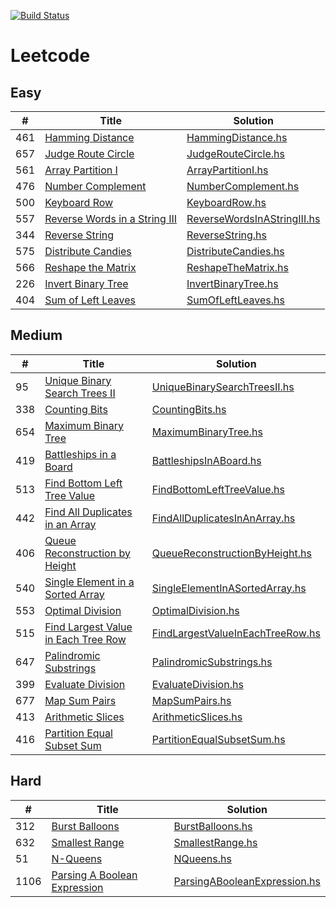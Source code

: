 [![Build Status](https://travis-ci.org/zcesur/leetcode.svg?branch=master)](https://travis-ci.org/zcesur/leetcode)

Leetcode
========

## Easy

| # | Title | Solution |
|---| ----- | -------- |
| 461 | [Hamming Distance](https://leetcode.com/problems/hamming-distance) | [HammingDistance.hs](./src/HammingDistance.hs) |
| 657 | [Judge Route Circle](https://leetcode.com/problems/judge-route-circle) | [JudgeRouteCircle.hs](./src/JudgeRouteCircle.hs) |
| 561 | [Array Partition I](https://leetcode.com/problems/array-partition-i) | [ArrayPartitionI.hs](./src/ArrayPartitionI.hs) |
| 476 | [Number Complement](https://leetcode.com/problems/number-complement) | [NumberComplement.hs](./src/NumberComplement.hs) |
| 500 | [Keyboard Row](https://leetcode.com/problems/keyboard-row) | [KeyboardRow.hs](./src/KeyboardRow.hs) |
| 557 | [Reverse Words in a String III](https://leetcode.com/problems/reverse-words-in-a-string-iii) | [ReverseWordsInAStringIII.hs](./src/ReverseWordsInAStringIII.hs) |
| 344 | [Reverse String](https://leetcode.com/problems/reverse-string) | [ReverseString.hs](./src/ReverseString.hs) |
| 575 | [Distribute Candies](https://leetcode.com/problems/distribute-candies) | [DistributeCandies.hs](./src/DistributeCandies.hs) |
| 566 | [Reshape the Matrix](https://leetcode.com/problems/reshape-the-matrix) | [ReshapeTheMatrix.hs](./src/ReshapeTheMatrix.hs) |
| 226 | [Invert Binary Tree](https://leetcode.com/problems/invert-binary-tree) | [InvertBinaryTree.hs](./src/InvertBinaryTree.hs) |
| 404 | [Sum of Left Leaves](https://leetcode.com/problems/sum-of-left-leaves) | [SumOfLeftLeaves.hs](./src/SumOfLeftLeaves.hs) |

## Medium

| # | Title | Solution |
|---| ----- | -------- |
| 95 | [Unique Binary Search Trees II](https://leetcode.com/problems/unique-binary-search-trees-ii) | [UniqueBinarySearchTreesII.hs](./src/UniqueBinarySearchTreesII.hs) |
| 338 | [Counting Bits](https://leetcode.com/problems/counting-bits) | [CountingBits.hs](./src/CountingBits.hs) |
| 654 | [Maximum Binary Tree](https://leetcode.com/problems/maximum-binary-tree) | [MaximumBinaryTree.hs](./src/MaximumBinaryTree.hs) |
| 419 | [Battleships in a Board](https://leetcode.com/problems/battleships-in-a-board) | [BattleshipsInABoard.hs](./src/BattleshipsInABoard.hs) |
| 513 | [Find Bottom Left Tree Value](https://leetcode.com/problems/find-bottom-left-tree-value) | [FindBottomLeftTreeValue.hs](./src/FindBottomLeftTreeValue.hs) |
| 442 | [Find All Duplicates in an Array](https://leetcode.com/problems/find-all-duplicates-in-an-array) | [FindAllDuplicatesInAnArray.hs](./src/FindAllDuplicatesInAnArray.hs) |
| 406 | [Queue Reconstruction by Height](https://leetcode.com/problems/queue-reconstruction-by-height) | [QueueReconstructionByHeight.hs](./src/QueueReconstructionByHeight.hs) |
| 540 | [Single Element in a Sorted Array](https://leetcode.com/problems/single-element-in-a-sorted-array) | [SingleElementInASortedArray.hs](./src/SingleElementInASortedArray.hs) |
| 553 | [Optimal Division](https://leetcode.com/problems/optimal-division) | [OptimalDivision.hs](./src/OptimalDivision.hs) |
| 515 | [Find Largest Value in Each Tree Row](https://leetcode.com/problems/find-largest-value-in-each-tree-row) | [FindLargestValueInEachTreeRow.hs](./src/FindLargestValueInEachTreeRow.hs) |
| 647 | [Palindromic Substrings](https://leetcode.com/problems/palindromic-substrings) | [PalindromicSubstrings.hs](./src/PalindromicSubstrings.hs) |
| 399 | [Evaluate Division](https://leetcode.com/problems/evaluate-division) | [EvaluateDivision.hs](./src/EvaluateDivision.hs) |
| 677 | [Map Sum Pairs](https://leetcode.com/problems/map-sum-pairs) | [MapSumPairs.hs](./src/MapSumPairs.hs) |
| 413 | [Arithmetic Slices](https://leetcode.com/problems/arithmetic-slices) | [ArithmeticSlices.hs](./src/ArithmeticSlices.hs) |
| 416 | [Partition Equal Subset Sum](https://leetcode.com/problems/partition-equal-subset-sum) | [PartitionEqualSubsetSum.hs](./src/PartitionEqualSubsetSum.hs) |

## Hard

| # | Title | Solution |
|---| ----- | -------- |
| 312 | [Burst Balloons](https://leetcode.com/problems/burst-balloons) | [BurstBalloons.hs](./src/BurstBalloons.hs) |
| 632 | [Smallest Range](https://leetcode.com/problems/smallest-range) | [SmallestRange.hs](./src/SmallestRange.hs) |
| 51 | [N-Queens](https://leetcode.com/problems/n-queens) | [NQueens.hs](./src/NQueens.hs) |
| 1106 | [Parsing A Boolean Expression](https://leetcode.com/problems/parsing-a-boolean-expression) | [ParsingABooleanExpression.hs](./src/ParsingABooleanExpression.hs) |
